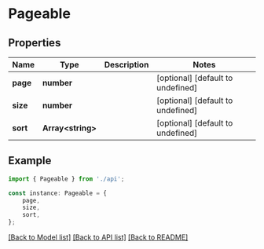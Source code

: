 # Pageable


## Properties

Name | Type | Description | Notes
------------ | ------------- | ------------- | -------------
**page** | **number** |  | [optional] [default to undefined]
**size** | **number** |  | [optional] [default to undefined]
**sort** | **Array&lt;string&gt;** |  | [optional] [default to undefined]

## Example

```typescript
import { Pageable } from './api';

const instance: Pageable = {
    page,
    size,
    sort,
};
```

[[Back to Model list]](../README.md#documentation-for-models) [[Back to API list]](../README.md#documentation-for-api-endpoints) [[Back to README]](../README.md)
